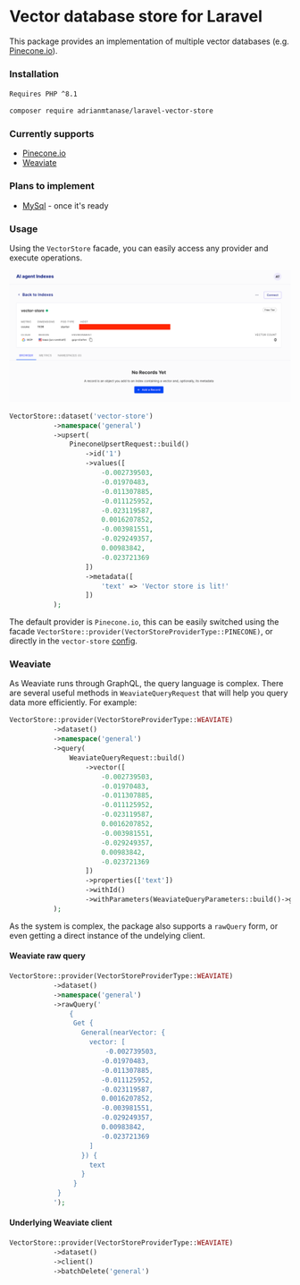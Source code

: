 # Vector database store for Laravel

This package provides an implementation of multiple vector databases (e.g. [Pinecone.io](https://www.pinecone.io/)).

### Installation
`Requires PHP ^8.1`
```bash
composer require adrianmtanase/laravel-vector-store
```

### Currently supports
* [Pinecone.io](https://www.pinecone.io/)
* [Weaviate](https://github.com/timkley/weaviate-php)

### Plans to implement
* [MySql](https://planetscale.com/blog/planetscale-is-bringing-vector-search-and-storage-to-mysql) - once it's ready

### Usage
Using the `VectorStore` facade, you can easily access any provider and execute operations.

![Pinecone indexes](documentation/pinecone_indexes.png "Pinecone indexes")

```php
VectorStore::dataset('vector-store')
           ->namespace('general')
           ->upsert(
               PineconeUpsertRequest::build()
                   ->id('1')
                   ->values([
                       -0.002739503,
                       -0.01970483,
                       -0.011307885,
                       -0.011125952,
                       -0.023119587,
                       0.0016207852,
                       -0.003981551,
                       -0.029249357,
                       0.00983842,
                       -0.023721369
                   ])
                   ->metadata([
                       'text' => 'Vector store is lit!'
                   ])
           );
```

The default provider is `Pinecone.io`, this can be easily switched using the facade `VectorStore::provider(VectorStoreProviderType::PINECONE)`, or directly in the `vector-store` [config](https://github.com/adrianmtanase/laravel-vector-store/blob/main/config/vector-store.php).

### Weaviate
As Weaviate runs through GraphQL, the query language is complex. There are several useful methods in `WeaviateQueryRequest` that will help you query data more efficiently. For example:

```php
VectorStore::provider(VectorStoreProviderType::WEAVIATE)
           ->dataset()
           ->namespace('general')
           ->query(
               WeaviateQueryRequest::build()
                   ->vector([
                       -0.002739503,
                       -0.01970483,
                       -0.011307885,
                       -0.011125952,
                       -0.023119587,
                       0.0016207852,
                       -0.003981551,
                       -0.029249357,
                       0.00983842,
                       -0.023721369
                   ])
                   ->properties(['text'])
                   ->withId()
                   ->withParameters(WeaviateQueryParameters::build()->group('type: closest, force: 1'))
           );
```

As the system is complex, the package also supports a `rawQuery` form, or even getting a direct instance of the undelying client.

#### Weaviate raw query
```php
VectorStore::provider(VectorStoreProviderType::WEAVIATE)
           ->dataset()
           ->namespace('general')
           ->rawQuery('
               {
                Get {
                  General(nearVector: {
                    vector: [
                        -0.002739503,
                       -0.01970483,
                       -0.011307885,
                       -0.011125952,
                       -0.023119587,
                       0.0016207852,
                       -0.003981551,
                       -0.029249357,
                       0.00983842,
                       -0.023721369
                    ]  
                  }) {
                    text
                  }
                }
            }
           ');
```

#### Underlying Weaviate client

```php
VectorStore::provider(VectorStoreProviderType::WEAVIATE)
           ->dataset()
           ->client()
           ->batchDelete('general') 
```